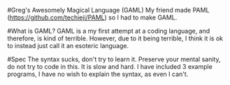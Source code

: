 #Greg's Awesomely Magical Language (GAML)
My friend made PAML (https://github.com/techieji/PAML) so I had to make GAML.

#What is GAML?
GAML is a my first attempt at a coding language, and therefore, is kind of terrible.
However, due to it being terrible, I think it is ok to instead just call it an esoteric language.

#Spec
The syntax sucks, don't try to learn it.
Preserve your mental sanity, do not try to code in this.
It is slow and hard.
I have included 3 example programs, I have no wish to explain the syntax, as even I can't.
